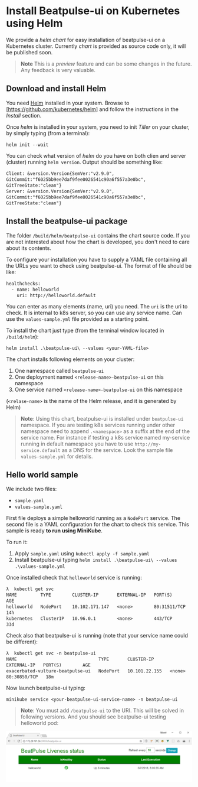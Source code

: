 # Install Beatpulse-ui on Kubernetes using Helm

We provide a _helm chart_ for easy installation of beatpulse-ui on a Kubernetes cluster. Currently _chart_ is provided as source code only, it will be published soon.

>**Note** This is a _preview_ feature and can be some changes in the future. Any feedback is very valuable.

## Download and install Helm

You need [Helm](https://helm.sh/) installed in your system. Browse to [https://github.com/kubernetes/helm] and follow the instructions in the _Install_ section.

Once _helm_ is installed in your system, you need to init _Tiller_ on your cluster, by simply typing (from a terminal):

```
helm init --wait
```

You can check what version of _helm_ do you have on both clien and server (cluster) running `helm version`. Output should be something like:

```
Client: &version.Version{SemVer:"v2.9.0", GitCommit:"f6025bb9ee7daf9fee0026541c90a6f557a3e0bc", GitTreeState:"clean"}
Server: &version.Version{SemVer:"v2.9.0", GitCommit:"f6025bb9ee7daf9fee0026541c90a6f557a3e0bc", GitTreeState:"clean"}
```

## Install the beatpulse-ui package

The folder `/build/helm/beatpulse-ui` contains the chart source code. If you are not interested about how the chart is developed, you don't need to care about its contents.

To configure your installation you have to supply a YAML file containing all the URLs you want to check using beatpulse-ui. The format of file should be like:

```
healthchecks:
  - name: helloworld
    uri: http://helloworld.default
```

You can enter as many elements (name, uri) you need. The `uri` is the uri to check. It is internal to k8s server, so you can use any service name. Can use the `values-sample.yml` file provided as a starting point.

To install the chart just type (from the terminal window located in `/build/helm`):

```
helm install .\beatpulse-ui\ --values <your-YAML-file>
```

The chart installs following elements on your cluster:

1. One namespace called `beatpulse-ui`
2. One deployment named `<release-name>-beatpulse-ui` on this namespace
3. One service named `<release-name>-beatpulse-ui` on this namespace

(`<relase-name>` is the name of the Helm release, and it is generated by Helm)

> **Note**: Using this chart, beatpulse-ui is installed under `beatpulse-ui` namespace. If you are testing k8s services running under other namespace need to append `.<namespace>` as a suffix at the end of the service name. For instance if testing a k8s service named my-service running in default namespace you have to use `http://my-service.default` as a DNS for the service. Look the sample file `values-sample.yml` for details.

## Hello world sample

We include two files:

* `sample.yaml`
* `values-sample.yaml`

First file deploys a simple helloworld running as a `NodePort` service. The second file is a YAML configuration for the chart to check this service. This sample is ready **to run using MiniKube**.

To run it:

1. Apply `sample.yaml` using `kubectl apply -f sample.yaml`
2. Install beatpulse-ui typing `helm install .\beatpulse-ui\ --values .\values-sample.yml`

Once installed check that `helloworld` service is running:

```
λ  kubectl get svc
NAME         TYPE        CLUSTER-IP       EXTERNAL-IP   PORT(S)        AGE
helloworld   NodePort    10.102.171.147   <none>        80:31511/TCP   14h
kubernetes   ClusterIP   10.96.0.1        <none>        443/TCP        33d
```

Check also that beatpulse-ui is running (note that your service name could be different):

```
λ  kubectl get svc -n beatpulse-ui
NAME                               TYPE       CLUSTER-IP      EXTERNAL-IP   PORT(S)        AGE
exacerbated-vulture-beatpulse-ui   NodePort   10.101.22.155   <none>        80:30850/TCP   18m
```

Now launch beatpulse-ui typing: 

```
minikube service <your-beatpulse-ui-service-name> -n beatpulse-ui
``` 

>**Note**: You must add `/beatpulse-ui` to the URI. This will be solved in following versions. And you should see beatpulse-ui testing helloworld pod:

![./beatpulse-ui testing helloworld](./beatpulse-ui-ok.png)